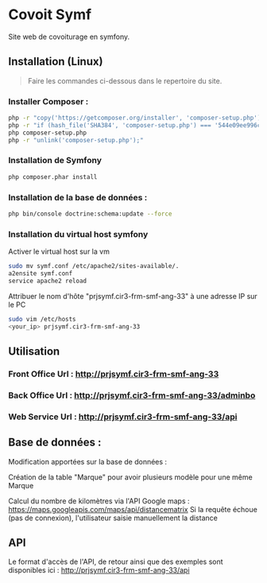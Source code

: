 # Covoit Symf
Site web de covoiturage en symfony.

## Installation (Linux)

> Faire les commandes ci-dessous dans le repertoire du site.

### Installer Composer :

```bash
php -r "copy('https://getcomposer.org/installer', 'composer-setup.php');"
php -r "if (hash_file('SHA384', 'composer-setup.php') === '544e09ee996cdf60ece3804abc52599c22b1f40f4323403c44d44fdfdd586475ca9813a858088ffbc1f233e9b180f061') { echo 'Installer verified'; } else { echo 'Installer corrupt'; unlink('composer-setup.php'); } echo PHP_EOL;"
php composer-setup.php
php -r "unlink('composer-setup.php');"
```

### Installation de Symfony

```bash
php composer.phar install
```

### Installation de la base de données :

```bash
php bin/console doctrine:schema:update --force
```
### Installation du virtual host symfony

Activer le virtual host sur la vm
```bash
sudo mv symf.conf /etc/apache2/sites-available/.
a2ensite symf.conf
service apache2 reload
```
Attribuer le nom d'hôte "prjsymf.cir3-frm-smf-ang-33" à une adresse IP sur le PC
```bash
sudo vim /etc/hosts
<your_ip> prjsymf.cir3-frm-smf-ang-33
```

## Utilisation

### Front Office Url : http://prjsymf.cir3-frm-smf-ang-33

### Back Office Url : http://prjsymf.cir3-frm-smf-ang-33/adminbo

### Web Service Url : http://prjsymf.cir3-frm-smf-ang-33/api

## Base de données :

Modification apportées sur la base de données :

Création de la table "Marque" pour avoir plusieurs modèle pour une même Marque

Calcul du nombre de kilomètres via l'API Google maps :
https://maps.googleapis.com/maps/api/distancematrix
Si la requête échoue (pas de connexion), l'utilisateur saisie manuellement la distance

## API

Le format d'accès de l'API, de retour ainsi que des exemples sont disponibles ici : http://prjsymf.cir3-frm-smf-ang-33/api
